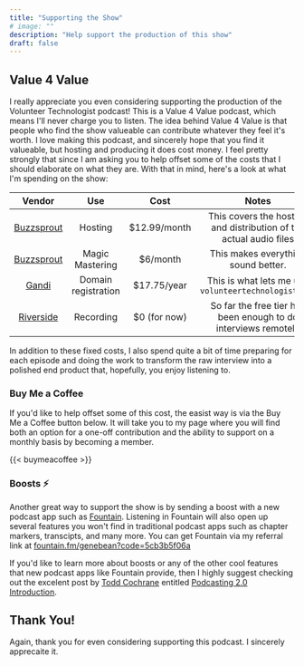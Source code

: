```yaml
---
title: "Supporting the Show"
# image: ""
description: "Help support the production of this show"
draft: false
---
```


## Value 4 Value

I really appreciate you even considering supporting the production of the Volunteer Technologist podcast! This is a Value 4 Value podcast, which means I'll never charge you to listen. The idea behind Value 4 Value is that people who find the show valueable can contribute whatever they feel it's worth. I love making this podcast, and sincerely hope that you find it valueable, but hosting and producing it does cost money. I feel pretty strongly that since I am asking you to help offset some of the costs that I should elaborate on what they are. With that in mind, here's a look at what I'm spending on the show:

|     Vendor      |         Use         |     Cost     |                               Notes                                |
|:---------------:|:-------------------:|:------------:|:------------------------------------------------------------------:|
| [Buzzsprout][b] |       Hosting       | $12.99/month | This covers the hosting and distribution of the actual audio files |
| [Buzzsprout][m] |   Magic Mastering   |   $6/month   |                This makes everything sound better.                 |
|   [Gandi][g]    | Domain registration | $17.75/year  |        This is what lets me use `volunteertechnologist.com`        |
| [Riverside][r]  |      Recording      | $0 (for now) |   So far the free tier has been enough to do interviews remotely   |

In addition to these fixed costs, I also spend quite a bit of time preparing for each episode and doing the work to transform the raw interview into a polished end product that, hopefully, you enjoy listening to.

### Buy Me a Coffee

If you'd like to help offset some of this cost, the easist way is via the Buy Me a Coffee button below. It will take you to my page where you will find both an option for a one-off contribution and the ability to support on a monthly basis by becoming a member.

{{< buymeacoffee >}}

### Boosts ⚡

Another great way to support the show is by sending a boost with a new podcast app such as [Fountain][f]. Listening in Fountain will also open up several features you won't find in traditional podcast apps such as chapter markers, transcipts, and many more. You can get Fountain via my referral link at [fountain.fm/genebean?code=5cb3b5f06a][f]

If you'd like to learn more about boosts or any of the other cool features that new podcast apps like Fountain provide, then I highly suggest checking out the excelent post by [Todd Cochrane][t] entitled [Podcasting 2.0 Introduction][p].

## Thank You!

Again, thank you for even considering supporting this podcast. I sincerely apprecaite it.

[b]: https://www.buzzsprout.com
[m]: https://www.buzzsprout.com/help/67-magic-mastering
[g]: https://www.gandi.net
[r]: https://riverside.fm
[f]: https://fountain.fm/genebean?code=5cb3b5f06a
[t]: https://podcastindex.social/@Todd_Blubrry
[p]: https://blubrry.com/support/podcasting-2-0-introduction/
